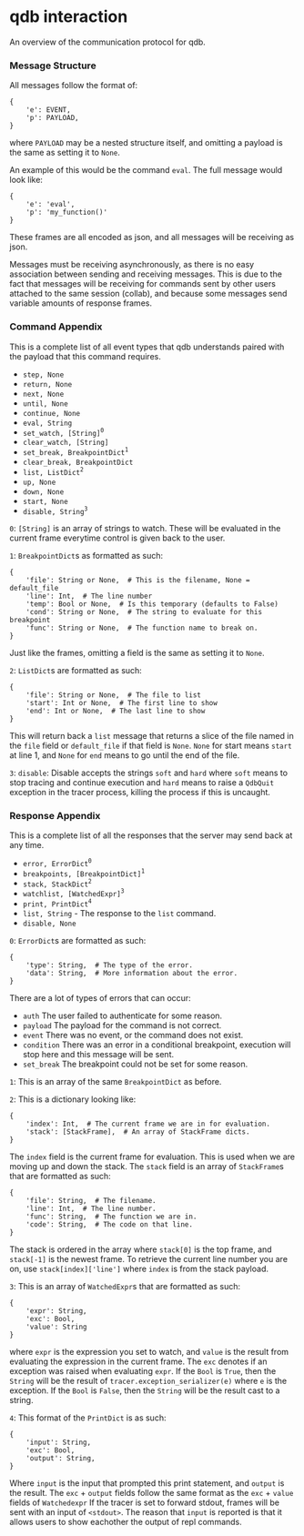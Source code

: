 qdb interaction
===============

An overview of the communication protocol for qdb.


### Message Structure ###

All messages follow the format of:


    {
        'e': EVENT,
        'p': PAYLOAD,
    }


where `PAYLOAD` may be a nested structure itself, and omitting a payload is
the same as setting it to `None`.

An example of this would be the command `eval`. The full message would look
like:



    {
        'e': 'eval',
        'p': 'my_function()'
    }


These frames are all encoded as json, and all messages will be receiving as
json.

Messages must be receiving asynchronously, as there is no easy association
between sending and receiving messages. This is due to the fact that messages
will be receiving for commands sent by other users attached to the same session
(collab), and because some messages send variable amounts of response frames.


### Command Appendix ###

This is a complete list of all event types that qdb understands paired with the
payload that this command requires.

- `step, None`
- `return, None`
- `next, None`
- `until, None`
- `continue, None`
- `eval, String`
- `set_watch, [String]`<sup>`0`</sup>
- `clear_watch, [String]`
- `set_break, BreakpointDict`<sup>`1`</sup>
- `clear_break, BreakpointDict`
- `list, ListDict`<sup>`2`</sup>
- `up, None`
- `down, None`
- `start, None`
- `disable, String`<sup>`3`</sup>



`0`: `[String]` is an array of strings to watch. These will be evaluated in the
current frame everytime control is given back to the user.

`1`: `BreakpointDict`s as formatted as such:


    {
        'file': String or None,  # This is the filename, None = default_file
        'line': Int,  # The line number
        'temp': Bool or None,  # Is this temporary (defaults to False)
        'cond': String or None,  # The string to evaluate for this breakpoint
        'func': String or None,  # The function name to break on.
    }


Just like the frames, omitting a field is the same as setting it to `None`.


`2`: `ListDict`s are formatted as such:


    {
        'file': String or None,  # The file to list
        'start': Int or None,  # The first line to show
        'end': Int or None,  # The last line to show
    }

This will return back a `list` message that returns a slice of the file
named in the `file` field or `default_file` if that field is `None`.
`None` for start means `start` at line 1, and `None` for `end` means to go until
the end of the file.


`3`: `disable`: Disable accepts the strings `soft` and `hard` where `soft` means
to stop tracing and continue execution and `hard` means to raise a `QdbQuit`
exception in the tracer process, killing the process if this is uncaught.


### Response Appendix ###

This is a complete list of all the responses that the server may send back at
any time.


- `error, ErrorDict`<sup>`0`</sup>
- `breakpoints, [BreakpointDict]`<sup>`1`</sup>
- `stack, StackDict`<sup>`2`</sup>
- `watchlist, [WatchedExpr]`<sup>`3`</sup>
- `print, PrintDict`<sup>`4`</sup>
- `list, String` - The response to the `list` command.
- `disable, None`

`0`: `ErrorDict`s are formatted as such:

    {
        'type': String,  # The type of the error.
        'data': String,  # More information about the error.
    }

There are a lot of types of errors that can occur:

- `auth`  The user failed to authenticate for some reason.
- `payload`  The payload for the command is not correct.
- `event`  There was no event, or the command does not exist.
- `condition`  There was an error in a conditional breakpoint, execution will
stop here and this message will be sent.
- `set_break` The breakpoint could not be set for some reason.


`1`: This is an array of the same `BreakpointDict` as before.

`2`: This is a  dictionary looking like:

    {
        'index': Int,  # The current frame we are in for evaluation.
        'stack': [StackFrame],  # An array of StackFrame dicts.
    }

The `index` field is the current frame for evaluation. This is used when
we are moving up and down the stack.
The `stack` field is an array of `StackFrame`s that are formatted as such:

    {
        'file': String,  # The filename.
        'line': Int,  # The line number.
        'func': String,  # The function we are in.
        'code': String,  # The code on that line.
    }

The stack is ordered in the array where `stack[0]` is the top frame, and
`stack[-1]` is the newest frame. To retrieve the current line
number you are on, use `stack[index]['line']` where `index` is from the
stack payload.


`3`: This is an array of `WatchedExpr`s that are formatted as such:

    {
        'expr': String,
        'exc': Bool,
        'value': String
    }

where `expr` is the expression you set to watch, and `value` is the result
from evaluating the expression in the current frame. The `exc` denotes if an
exception was raised when evaluating `expr`. If the `Bool` is `True`, then the
`String` will be the result of `tracer.exception_serializer(e)` where `e` is
the exception. If the `Bool` is `False`, then the `String` will be the result
cast to a string.


`4`: This format of the `PrintDict` is as such:

    {
        'input': String,
        'exc': Bool,
        'output': String,
    }

Where `input` is the input that prompted this print statement, and `output` is
the result. The `exc` + `output` fields follow the same format as the `exc` +
`value` fields of `Watchedexpr` If the tracer is set to forward stdout, frames
will be sent with an input of `<stdout>`. The reason that `input` is reported
is that it allows users to show eachother the output of repl commands.

